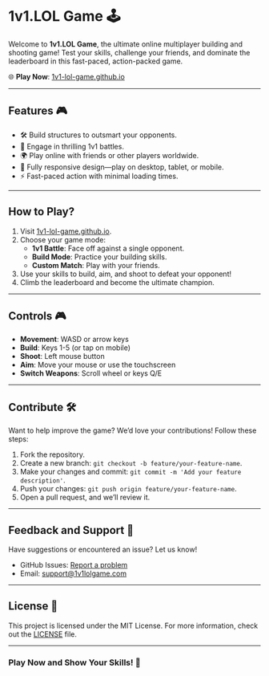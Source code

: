 # 1v1.LOL Game 🕹️

Welcome to **1v1.LOL Game**, the ultimate online multiplayer building and shooting game! Test your skills, challenge your friends, and dominate the leaderboard in this fast-paced, action-packed game.

🌐 **Play Now**: [1v1-lol-game.github.io](https://1v1-lol-game.github.io/)

---

## Features 🎮

- 🛠️ Build structures to outsmart your opponents.
- 🔫 Engage in thrilling 1v1 battles.
- 🌍 Play online with friends or other players worldwide.
- 📱 Fully responsive design—play on desktop, tablet, or mobile.
- ⚡ Fast-paced action with minimal loading times.

---

## How to Play?

1. Visit [1v1-lol-game.github.io](https://1v1-lol-game.github.io/).
2. Choose your game mode:
   - **1v1 Battle**: Face off against a single opponent.
   - **Build Mode**: Practice your building skills.
   - **Custom Match**: Play with your friends.
3. Use your skills to build, aim, and shoot to defeat your opponent!
4. Climb the leaderboard and become the ultimate champion.

---

## Controls 🎮

- **Movement**: WASD or arrow keys
- **Build**: Keys 1-5 (or tap on mobile)
- **Shoot**: Left mouse button
- **Aim**: Move your mouse or use the touchscreen
- **Switch Weapons**: Scroll wheel or keys Q/E

---

## Contribute 🛠️

Want to help improve the game? We’d love your contributions! Follow these steps:

1. Fork the repository.
2. Create a new branch: `git checkout -b feature/your-feature-name`.
3. Make your changes and commit: `git commit -m 'Add your feature description'`.
4. Push your changes: `git push origin feature/your-feature-name`.
5. Open a pull request, and we’ll review it.

---

## Feedback and Support 📧

Have suggestions or encountered an issue? Let us know!

- GitHub Issues: [Report a problem](https://github.com/1v1-lol-game/issues)
- Email: [support@1v1lolgame.com](mailto:fayazshaikh030303@gmail.com
)

---

## License 📜

This project is licensed under the MIT License. For more information, check out the [LICENSE](LICENSE) file.

---

### Play Now and Show Your Skills! 🚀
